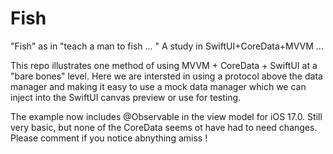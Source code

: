# Fish
"Fish" as in "teach a man to fish ... " A study in SwiftUI+CoreData+MVVM ...

This repo illustrates one method of using MVVM + CoreData + SwiftUI at a "bare bones" level. Here we are intersted in using a protocol above the data manager and making it easy to use a mock data manager which we can inject into the SwiftUI canvas preview or use for testing. 

The example now includes @Observable in the view model for iOS 17.0. Still very basic, but none of the CoreData seems ot have had to need changes. Please comment if you notice abnything amiss !
